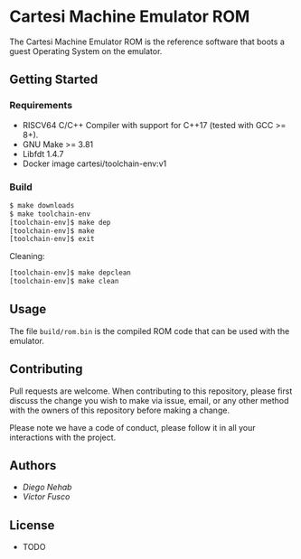 # Cartesi Machine Emulator ROM

The Cartesi Machine Emulator ROM is the reference software that boots a guest Operating System on the emulator.

## Getting Started

### Requirements

- RISCV64 C/C++ Compiler with support for C++17 (tested with GCC >= 8+).
- GNU Make >= 3.81
- Libfdt 1.4.7
- Docker image cartesi/toolchain-env:v1

### Build

```bash
$ make downloads 
$ make toolchain-env
[toolchain-env]$ make dep
[toolchain-env]$ make
[toolchain-env]$ exit 
```

Cleaning:

```bash
[toolchain-env]$ make depclean
[toolchain-env]$ make clean
```

## Usage

The file `build/rom.bin` is the compiled ROM code that can be used with the emulator.

## Contributing

Pull requests are welcome. When contributing to this repository, please first discuss the change you wish to make via issue, email, or any other method with the owners of this repository before making a change.

Please note we have a code of conduct, please follow it in all your interactions with the project.

## Authors

* *Diego Nehab*
* *Victor Fusco*

## License

- TODO
